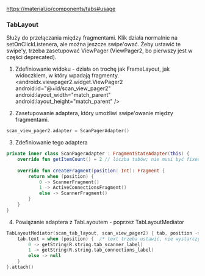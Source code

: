 https://material.io/components/tabs#usage


### TabLayout
Służy do przełączania między fragmentami. Klik działa normalnie na setOnClickListenera, ale można jeszcze swipe'ować.
Żeby ustawić te swipe'y, trzeba zasetupować ViewPager (ViewPager2, bo pierwszy jest w części deprecated).

1) Zdefiniowanie widoku - działa on trochę jak FrameLayout, jak widoczkiem, w który wpadają fragmenty.
<androidx.viewpager2.widget.ViewPager2  
    android:id="@+id/scan_view_pager2"  
    android:layout_width="match_parent"  
    android:layout_height="match_parent" />

2) Zasetupowanie adaptera, który umożliwi swipe'owanie między fragmentami.
```kotlin
scan_view_pager2.adapter = ScanPagerAdapter()
```

3) Zdefiniowanie tego adaptera
```kotlin
private inner class ScanPagerAdapter : FragmentStateAdapter(this) {  
    override fun getItemCount() = 2 // liczba tabów; nie musi być fixed
  
    override fun createFragment(position: Int): Fragment {  
        return when (position) {  
            0 -> ScannerFragment()  
            1 -> ActiveConnectionsFragment()  
            else -> ScannerFragment()  
        }  
    }  
}
```

4) Powiązanie adaptera z TabLayoutem - poprzez TabLayoutMediator
```kotlin
TabLayoutMediator(scan_tab_layout, scan_view_pager2) { tab, position ->  
    tab.text = when (position) {  /* text trzeba ustawić, nie wystarczy zrobić tego w XML-u */
        0 -> getString(R.string.tab_scanner_label)  
        1 -> getString(R.string.tab_connections_label)  
        else -> null  
    }  
}.attach()
```

